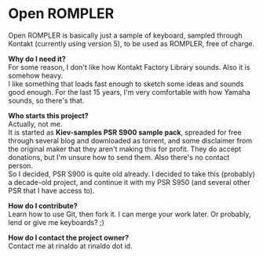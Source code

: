 # Open ROMPLER

Open ROMPLER is basically just a sample of keyboard, sampled through Kontakt (currently using version 5), to be used as ROMPLER, free of charge. 

**Why do I need it?**<br />
For some reason, I don't like how Kontakt Factory Library sounds. Also it is somehow heavy. <br />
I like something that loads fast enough to sketch some ideas and sounds good enough. For the last 15 years, I'm very comfortable with how Yamaha sounds, so there's that. 

**Who starts this project?**<br />
Actually, not me. <br />
It is started as **Kiev-samples PSR S900 sample pack**, spreaded for free through several blog and downloaded as torrent, and some disclaimer from the original maker that they aren't making this for profit. They do accept donations, but I'm unsure how to send them. Also there's no contact person. <br />
So I decided, PSR S900 is quite old already. I decided to take this (probably) a decade-old project, and continue it with my PSR S950 (and several other PSR that I have access to). 

**How do I contribute?**<br />
Learn how to use Git, then fork it. I can merge your work later. Or probably, lend or give me keyboards? ;) <br />

**How do I contact the project owner?**<br />
Contact me at rinaldo at rinaldo dot id. 


